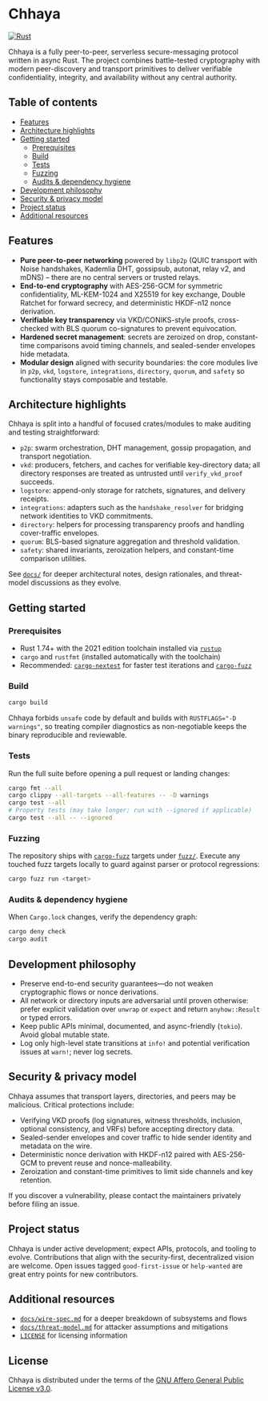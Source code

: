 # Chhaya

[![Rust](https://github.com/nomnomshark41/Chhaya/actions/workflows/rust.yml/badge.svg)](https://github.com/nomnomshark41/Chhaya/actions/workflows/rust.yml)

Chhaya is a fully peer-to-peer, serverless secure-messaging protocol written in async Rust. The project combines battle-tested
cryptography with modern peer-discovery and transport primitives to deliver verifiable confidentiality, integrity, and
availability without any central authority.

## Table of contents

- [Features](#features)
- [Architecture highlights](#architecture-highlights)
- [Getting started](#getting-started)
  - [Prerequisites](#prerequisites)
  - [Build](#build)
  - [Tests](#tests)
  - [Fuzzing](#fuzzing)
  - [Audits & dependency hygiene](#audits--dependency-hygiene)
- [Development philosophy](#development-philosophy)
- [Security & privacy model](#security--privacy-model)
- [Project status](#project-status)
- [Additional resources](#additional-resources)

## Features

- **Pure peer-to-peer networking** powered by `libp2p` (QUIC transport with Noise handshakes, Kademlia DHT, gossipsub,
  autonat, relay v2, and mDNS) – there are no central servers or trusted relays.
- **End-to-end cryptography** with AES-256-GCM for symmetric confidentiality, ML-KEM-1024 and X25519 for key exchange,
  Double Ratchet for forward secrecy, and deterministic HKDF-n12 nonce derivation.
- **Verifiable key transparency** via VKD/CONIKS-style proofs, cross-checked with BLS quorum co-signatures to prevent
  equivocation.
- **Hardened secret management**: secrets are zeroized on drop, constant-time comparisons avoid timing channels, and
  sealed-sender envelopes hide metadata.
- **Modular design** aligned with security boundaries: the core modules live in `p2p`, `vkd`, `logstore`, `integrations`,
  `directory`, `quorum`, and `safety` so functionality stays composable and testable.

## Architecture highlights

Chhaya is split into a handful of focused crates/modules to make auditing and testing straightforward:

- `p2p`: swarm orchestration, DHT management, gossip propagation, and transport negotiation.
- `vkd`: producers, fetchers, and caches for verifiable key-directory data; all directory responses are treated as
  untrusted until `verify_vkd_proof` succeeds.
- `logstore`: append-only storage for ratchets, signatures, and delivery receipts.
- `integrations`: adapters such as the `handshake_resolver` for bridging network identities to VKD commitments.
- `directory`: helpers for processing transparency proofs and handling cover-traffic envelopes.
- `quorum`: BLS-based signature aggregation and threshold validation.
- `safety`: shared invariants, zeroization helpers, and constant-time comparison utilities.

See [`docs/`](docs/) for deeper architectural notes, design rationales, and threat-model discussions as they evolve.

## Getting started

### Prerequisites

- Rust 1.74+ with the 2021 edition toolchain installed via [`rustup`](https://rustup.rs/)
- `cargo` and `rustfmt` (installed automatically with the toolchain)
- Recommended: [`cargo-nextest`](https://nexte.st/) for faster test iterations and [`cargo-fuzz`](https://github.com/rust-fuzz/cargo-fuzz)

### Build

```bash
cargo build
```

Chhaya forbids `unsafe` code by default and builds with `RUSTFLAGS="-D warnings"`, so treating compiler diagnostics as
non-negotiable keeps the binary reproducible and reviewable.

### Tests

Run the full suite before opening a pull request or landing changes:

```bash
cargo fmt --all
cargo clippy --all-targets --all-features -- -D warnings
cargo test --all
# Property tests (may take longer; run with --ignored if applicable)
cargo test --all -- --ignored
```

### Fuzzing

The repository ships with [`cargo-fuzz`](https://github.com/rust-fuzz/cargo-fuzz) targets under [`fuzz/`](fuzz/). Execute
any touched fuzz targets locally to guard against parser or protocol regressions:

```bash
cargo fuzz run <target>
```

### Audits & dependency hygiene

When `Cargo.lock` changes, verify the dependency graph:

```bash
cargo deny check
cargo audit
```

## Development philosophy

- Preserve end-to-end security guarantees—do not weaken cryptographic flows or nonce derivations.
- All network or directory inputs are adversarial until proven otherwise: prefer explicit validation over `unwrap` or
  `expect` and return `anyhow::Result` or typed errors.
- Keep public APIs minimal, documented, and async-friendly (`tokio`). Avoid global mutable state.
- Log only high-level state transitions at `info!` and potential verification issues at `warn!`; never log secrets.

## Security & privacy model

Chhaya assumes that transport layers, directories, and peers may be malicious. Critical protections include:

- Verifying VKD proofs (log signatures, witness thresholds, inclusion, optional consistency, and VRFs) before accepting
  directory data.
- Sealed-sender envelopes and cover traffic to hide sender identity and metadata on the wire.
- Deterministic nonce derivation with HKDF-n12 paired with AES-256-GCM to prevent reuse and nonce-malleability.
- Zeroization and constant-time primitives to limit side channels and key retention.

If you discover a vulnerability, please contact the maintainers privately before filing an issue.

## Project status

Chhaya is under active development; expect APIs, protocols, and tooling to evolve. Contributions that align with the
security-first, decentralized vision are welcome. Open issues tagged `good-first-issue` or `help-wanted` are great entry
points for new contributors.

## Additional resources

- [`docs/wire-spec.md`](docs/wire-spec.md) for a deeper breakdown of subsystems and flows
- [`docs/threat-model.md`](docs/threat-model.md) for attacker assumptions and mitigations
- [`LICENSE`](LICENSE) for licensing information

## License

Chhaya is distributed under the terms of the [GNU Affero General Public License v3.0](LICENSE).

